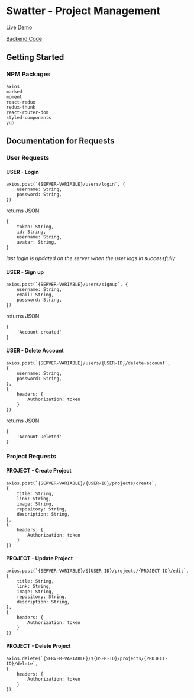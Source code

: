 # Swatter - Project Management

[Live Demo](https://hardcore-bardeen-da4ef7.netlify.app/)

[Backend Code](https://github.com/BillGibsonDev/Swatter-Server)

## Getting Started

### NPM Packages

```
axios 
marked 
moment
react-redux 
redux-thunk
react-router-dom 
styled-components
yup
```

## Documentation for Requests

### User Requests

#### USER - Login
```
axios.post(`{SERVER-VARIABLE}/users/login`, {
    username: String,
    password: String,
})
```

returns JSON
```
{
    token: String,
    id: String,
    username: String,
    avatar: String,
}
```

*last login is updated on the server when the user logs in successfully*

#### USER - Sign up
```
axios.post(`{SERVER-VARIABLE}/users/signup`, {
    username: String,
    email: String,
    password: String,
})
```

returns JSON
```
{
    'Account created'
}
```

#### USER - Delete Account
```
axios.post(`{SERVER-VARIABLE}/users/{USER-ID}/delete-account`,
{
    username: String,
    password: String,
}, 
{
    headers: {
        Authorization: token
    }
})
```

returns JSON
```
{
    'Account Deleted'
}
```

### Project Requests

#### PROJECT - Create Project
```
axios.post(`{SERVER-VARIABLE}/{USER-ID}/projects/create`,
{
    title: String,
    link: String,
    image: String,
    repository: String,
    description: String,
},
{
    headers: {
        Authorization: token
    }
})
```

#### PROJECT - Update Project

```
axios.post(`{SERVER-VARIABLE}/${USER-ID}/projects/{PROJECT-ID}/edit`,
{
    title: String,
    link: String,
    image: String,
    repository: String,
    description: String,
},
{
    headers: {
        Authorization: token
    }
})
```
#### PROJECT - Delete Project

```
axios.delete(`{SERVER-VARIABLE}/${USER-ID}/projects/{PROJECT-ID}/delete`,
{
    headers: {
        Authorization: token
    }
})
```